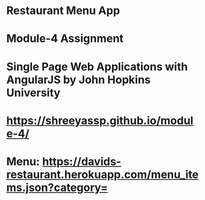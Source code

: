 # Restaurant Menu App
# Module-4 Assignment
# Single Page Web Applications with AngularJS by John Hopkins University
# https://shreeyassp.github.io/module-4/
# Menu: https://davids-restaurant.herokuapp.com/menu_items.json?category=
